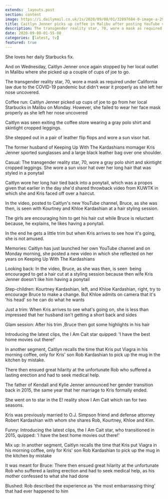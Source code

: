 ```yaml
---
extends: _layouts.post
section: content
image: https://i.dailymail.co.uk/1s/2020/09/08/01/32897684-0-image-a-29_1599526219159.jpg 
title: Caitlyn Jenner picks up coffee in Malibu after posting YouTube video about getting hair cut on KUWTK 
description: The transgender reality star, 70, wore a mask as required under California law due to the COVID-19 pandemic but didnt wear it properly as she left her nose uncovered. 
date: 2020-09-08-01-55-08 
categories: [latest, tv] 
featured: true 
--- 
```

She loves her daily Starbucks fix.

And on Wednesday, Caitlyn Jenner once again stopped by her local outlet in Malibu where she picked up a couple of cups of joe to go.

The transgender reality star, 70, wore a mask as required under California law due to the COVID-19 pandemic but didn't wear it properly as she left her nose uncovered. 

Coffee run: Caitlyn Jenner picked up cups of joe to go from her local Starbucks in Malibu on Monday. However, she failed to wear her face mask properly as she left her nose uncovered  

Caitlyn was seen exiting the coffee store wearing a gray polo shirt and skintight cropped leggings.

She stepped out in a pair of leather flip flops and wore a sun visor hat.

The former husband of Keeping Up With The Kardashians momager Kris Jenner sported sunglasses and a large black leather bag over one shoulder.

Casual: The transgender reality star, 70, wore a gray polo shirt and skintight cropped leggings. She wore a sun visor hat over her long hair that was styled in a ponytail

Caitlyn wore her long hair tied back into a ponytail, which was a propos given that earlier in the day she'd shared throwback video from KUWTK in which she and Kris faced off over a haircut.

In the video, posted to Caitlyn's new YouTube channel, Bruce, as she was then, is seen with Kourtney and Khloe Kardashian at a hair styling session.

The girls are encouraging him to get his hair cut while Bruce is reluctant because, he explains, he likes having a ponytail. 

In the end he gets a little trim but when Kris arrives to see how it's going, she is not amused.

Memories: Caitlyn has just launched her own YouTube channel and on Monday morning, she posted a new video in which she reflected on her years on Keeping Up With The Kardashians

Looking back: In the video, Bruce, as she was then, is seen  being encouraged to get a hair cut at a styling session because then wife Kris Jenner doesn't like him having a ponytail 

Step-children: Kourtney Kardashian, left, and Khloe Kardashian, right, try to encourage Bruce to make a change. But Khloe admits on camera that it's 'his head' so he can do what he wants

Just a trim: When Kris arrives to see what's going on, she is less than impressed that her husband isn't getting a short back and sides

Glam session: After his trim ,Bruce then got some highlights in his hair

Introducing the latest clips, the I Am Cait star quipped: 'I have the best home movies out there!'

In another segment, Caitlyn recalls the time that Kris put Viagra in his morning coffee, only for Kris' son Rob Kardashian to pick up the mug in the kitchen by mistake.

There then ensued great hilarity at the unfortunate Rob who suffered a lasting erection and had to seek medical help.

The father of Kendall and Kylie Jenner announced her gender transition back in 2015, the same year that her marriage to Kris formally ended.

She went on to star in the E! reality show I Am Cait which ran for two seasons. 

Kris was previously married to O.J. Simpson friend and defense attorney Robert Kardashian with whom she shares Rob, Kourtney, Khloe and Kim.  

Funny: Introducing the latest clips, the I Am Cait star, who transitioned in 2015, quipped: 'I have the best home movies out there!'

Mix up: In another segment, Caitlyn recalls the time that Kris put Viagra in his morning coffee, only for Kris' son Rob Kardashian to pick up the mug in the kitchen by mistake

It was meant for Bruce: There then ensued great hilarity at the unfortunate Rob who suffered a lasting erection and had to seek medical help, as his mother confessed to what she had done

Blushed: Rob described the experience as 'the most embarrassing thing' that had ever happened to him

